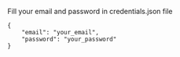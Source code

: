 Fill your email and password in credentials.json file
```
{
    "email": "your_email",
    "password": "your_password"
}
```